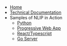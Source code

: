 <!-- docs/_sidebar.md -->

- [Home](/)
- [Technical Documentation](documentation.md)
- Samples of NLIP in Action
  - [Python](https://github.com/nlip-project/nlip_soln)
  - [Progressive Web App](https://github.com/nlip-project/examples/tree/main/nlip_client_pwa_ts)
  - [React/Typescript](https://github.com/nlip-project/examples/tree/main/nlip_client_vite_ts)
  - [Go Server](https://github.com/nlip-project/examples/tree/main/nlip_server_go)
